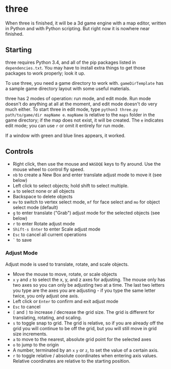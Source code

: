 # three

When three is finished, it will be a 3d game engine with a map editor, written in Python and with Python scripting. But right now it is nowhere near finished.

## Starting

three requires Python 3.4, and all of the pip packages listed in `dependencies.txt`. You may have to install extra things to get those packages to work properly; look it up.

To use three, you need a game directory to work with. `gameDirTemplate` has a sample game directory layout with some useful materials.

three has 2 modes of operation: run mode, and edit mode. Run mode doesn't do anything at all at the moment, and edit mode doesn't do very much either. To start three in edit mode, type `python3 three.py path/to/game/dir mapName e`. `mapName` is relative to the `maps` folder in the game directory; if the map does not exist, it will be created. The `e` indicates edit mode; you can use `r` or omit it entirely for run mode.

If a window with green and blue lines appears, it worked.

## Controls

- Right click, then use the mouse and `WASDQE` keys to fly around. Use the mouse wheel to control fly speed.
- `nb` to create a New Box and enter translate adjust mode to move it (see below)
- Left click to select objects; hold shift to select multiple.
- `a` to select none or all objects
- Backspace to delete objects
- `mv` to switch to vertex select mode, `mf` for face select and `mo` for object select mode (default)
- `g` to enter translate ("Grab") adjust mode for the selected objects (see below)
- `r` to enter Rotate adjust mode
- `Shift-s Enter` to enter Scale adjust mode
- `Esc` to cancel all current operations
- `` ` `` to save

### Adjust Mode

Adjust mode is used to translate, rotate, and scale objects.

- Move the mouse to move, rotate, or scale objects
- `x` `y` and `z` to select the x, y, and z axes for adjusting. The mouse only has two axes so you can only be adjusting two at a time. The last two letters you type are the axes you are adjusting - if you type the same letter twice, you only adjust one axis.
- Left click or `Enter` to confirm and exit adjust mode
- `Esc` to cancel
- `[` and `]` to increase / decrease the grid size. The grid is different for translating, rotating, and scaling.
- `s` to toggle snap to grid. The grid is relative, so if you are already off the grid you will continue to be off the grid, but you will still move in grid size increments.
- `a` to move to the nearest, absolute grid point for the selected axes
- `o` to jump to the origin
- A number, terminated by an `x` `y` or `z`, to set the value of a certain axis.
- `r` to toggle relative / absolute coordinates when entering axis values. Relative coordinates are relative to the starting position.
